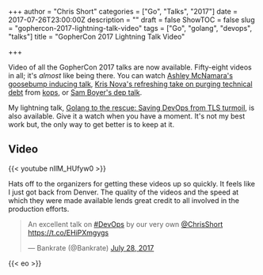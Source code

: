+++
author = "Chris Short"
categories = ["Go", "Talks", "2017"]
date = 2017-07-26T23:00:00Z
description = ""
draft = false
ShowTOC = false
slug = "gophercon-2017-lightning-talk-video"
tags = ["Go", "golang", "devops", "talks"]
title = "GopherCon 2017 Lightning Talk Video"

+++

Video of all the GopherCon 2017 talks are now available. Fifty-eight videos in all; it's *almost* like being there. You can watch [Ashley McNamara's goosebump inducing talk](https://youtu.be/6sBBTFXOq44?list=PL2ntRZ1ySWBdD9bru6IR-_WXUgJqvrtx9), [Kris Nova's refreshing take on purging technical debt](https://youtu.be/IiYHDDz_7mE?list=PL2ntRZ1ySWBdD9bru6IR-_WXUgJqvrtx9) from [kops](https://github.com/kubernetes/kops), or [Sam Boyer's dep talk](https://youtu.be/5LtMb090AZI?list=PL2ntRZ1ySWBdD9bru6IR-_WXUgJqvrtx9).

My lightning talk, [Golang to the rescue: Saving DevOps from TLS turmoil](https://youtu.be/nIlM_HUfyw0?list=PL2ntRZ1ySWBfhRZj3BDOrKdHzoafHsKHU), is also available. Give it a watch when you have a moment. It's not my best work but, the only way to get better is to keep at it.

## Video

{{< youtube nIlM_HUfyw0 >}}

Hats off to the organizers for getting these videos up so quickly. It feels like I just got back from Denver. The quality of the videos and the speed at which they were made available lends great credit to all involved in the production efforts.

<blockquote class="twitter-tweet"><p lang="en" dir="ltr">An excellent talk on <a href="https://twitter.com/hashtag/DevOps?src=hash&amp;ref_src=twsrc%5Etfw">#DevOps</a> by our very own <a href="https://twitter.com/ChrisShort?ref_src=twsrc%5Etfw">@ChrisShort</a> <a href="https://t.co/EHiPXmgygs">https://t.co/EHiPXmgygs</a></p>&mdash; Bankrate (@Bankrate) <a href="https://twitter.com/Bankrate/status/890993539257180161?ref_src=twsrc%5Etfw">July 28, 2017</a></blockquote> <script async src="https://platform.twitter.com/widgets.js" charset="utf-8"></script>

{{< eo >}}
